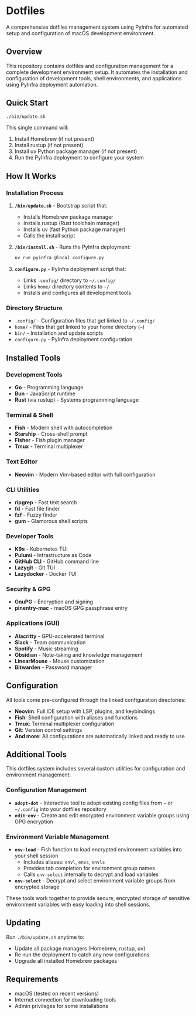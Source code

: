 # Dotfiles

A comprehensive dotfiles management system using PyInfra for automated setup and configuration of macOS development environment.

## Overview

This repository contains dotfiles and configuration management for a complete development environment setup. It automates the installation and configuration of development tools, shell environments, and applications using PyInfra deployment automation.

## Quick Start

```bash
./bin/update.sh
```

This single command will:
1. Install Homebrew (if not present)
2. Install rustup (if not present) 
3. Install uv Python package manager (if not present)
4. Run the PyInfra deployment to configure your system

## How It Works

### Installation Process

1. **`/bin/update.sh`** - Bootstrap script that:
   - Installs Homebrew package manager
   - Installs rustup (Rust toolchain manager)
   - Installs uv (fast Python package manager)
   - Calls the install script

2. **`/bin/install.sh`** - Runs the PyInfra deployment:
   ```bash
   uv run pyinfra @local configure.py
   ```

3. **`configure.py`** - PyInfra deployment script that:
   - Links `.config/` directory to `~/.config/`
   - Links `home/` directory contents to `~/`
   - Installs and configures all development tools

### Directory Structure

- `.config/` - Configuration files that get linked to `~/.config/`
- `home/` - Files that get linked to your home directory (`~`)
- `bin/` - Installation and update scripts
- `configure.py` - PyInfra deployment configuration

## Installed Tools

### Development Tools
- **Go** - Programming language
- **Bun** - JavaScript runtime
- **Rust** (via rustup) - Systems programming language

### Terminal & Shell
- **Fish** - Modern shell with autocompletion
- **Starship** - Cross-shell prompt
- **Fisher** - Fish plugin manager
- **Tmux** - Terminal multiplexer

### Text Editor
- **Neovim** - Modern Vim-based editor with full configuration

### CLI Utilities
- **ripgrep** - Fast text search
- **fd** - Fast file finder
- **fzf** - Fuzzy finder
- **gum** - Glamorous shell scripts

### Developer Tools
- **K9s** - Kubernetes TUI
- **Pulumi** - Infrastructure as Code
- **GitHub CLI** - GitHub command line
- **Lazygit** - Git TUI
- **Lazydocker** - Docker TUI

### Security & GPG
- **GnuPG** - Encryption and signing
- **pinentry-mac** - macOS GPG passphrase entry

### Applications (GUI)
- **Alacritty** - GPU-accelerated terminal
- **Slack** - Team communication
- **Spotify** - Music streaming
- **Obsidian** - Note-taking and knowledge management
- **LinearMouse** - Mouse customization
- **Bitwarden** - Password manager

## Configuration

All tools come pre-configured through the linked configuration directories:

- **Neovim**: Full IDE setup with LSP, plugins, and keybindings
- **Fish**: Shell configuration with aliases and functions  
- **Tmux**: Terminal multiplexer configuration
- **Git**: Version control settings
- **And more**: All configurations are automatically linked and ready to use

## Additional Tools

This dotfiles system includes several custom utilities for configuration and environment management:

### Configuration Management
- **`adopt-dot`** - Interactive tool to adopt existing config files from `~` or `~/.config` into your dotfiles repository
- **`edit-env`** - Create and edit encrypted environment variable groups using GPG encryption

### Environment Variable Management
- **`env-load`** - Fish function to load encrypted environment variables into your shell session
  - Includes aliases: `envl`, `envs`, `envls`
  - Provides tab completion for environment group names
  - Calls `env-select` internally to decrypt and load variables
- **`env-select`** - Decrypt and select environment variable groups from encrypted storage

These tools work together to provide secure, encrypted storage of sensitive environment variables with easy loading into shell sessions.

## Updating

Run `./bin/update.sh` anytime to:
- Update all package managers (Homebrew, rustup, uv)
- Re-run the deployment to catch any new configurations
- Upgrade all installed Homebrew packages

## Requirements

- macOS (tested on recent versions)
- Internet connection for downloading tools
- Admin privileges for some installations
